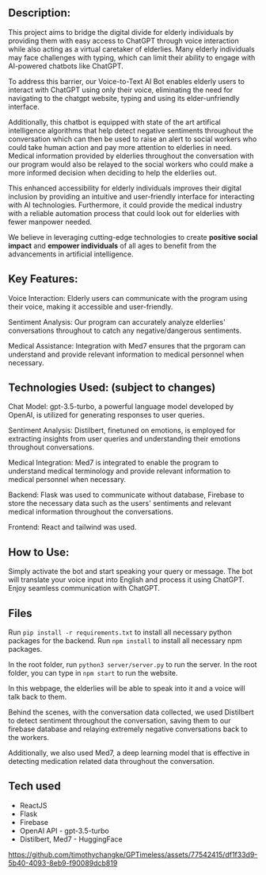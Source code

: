 ## Description:
This project aims to bridge the digital divide for elderly individuals by providing them with easy access to ChatGPT through voice interaction while also acting as a virtual caretaker of elderlies. Many elderly individuals may face challenges with typing, which can limit their ability to engage with AI-powered chatbots like ChatGPT. 

To address this barrier, our Voice-to-Text AI Bot enables elderly users to interact with ChatGPT using only their voice, eliminating the need for navigating to the chatgpt website, typing and using its elder-unfriendly interface. 

Additionally, this chatbot is equipped with state of the art artifical intelligence algorithms that help detect negative sentiments throughout the conversation which can then be used to raise an alert to social workers who could take human action and pay more attention to elderlies in need. Medical information provided by elderlies throughout the conversation with our program would also be relayed to the social workers who could make a more informed decision when deciding to help the elderlies out.

This enhanced accessibility for elderly individuals improves their digital inclusion by providing an intuitive and user-friendly interface for interacting with AI technologies. Furthermore, it could provide the medical industry with a reliable automation process that could look out for elderlies with fewer manpower needed. 

We believe in leveraging cutting-edge technologies to create **positive social impact** and **empower individuals** of all ages to benefit from the advancements in artificial intelligence.

## Key Features:
Voice Interaction: Elderly users can communicate with the program using their voice, making it accessible and user-friendly.

Sentiment Analysis: Our program can accurately analyze elderlies' conversations throughout to catch any negative/dangerous sentiments.

Medical Assistance: Integration with Med7 ensures that the prgoram can understand and provide relevant information to medical personnel when necessary.


## Technologies Used: (subject to changes)
Chat Model: gpt-3.5-turbo, a powerful language model developed by OpenAI, is utilized for generating responses to user queries.

Sentiment Analysis: Distilbert, finetuned on emotions, is employed for extracting insights from user queries and understanding their emotions throughout conversations.

Medical Integration: Med7 is integrated to enable the program to understand medical terminology and provide relevant information to medical personnel when necessary.

Backend: Flask was used to communicate without database, Firebase to store the necessary data such as the users' sentiments and relevant medical information throughout the conversations.

Frontend: React and tailwind was used.


## How to Use:
Simply activate the bot and start speaking your query or message.
The bot will translate your voice input into English and process it using ChatGPT.
Enjoy seamless communication with ChatGPT.

## Files

Run `pip install -r requirements.txt` to install all necessary python packages for the backend. 
Run `npm install` to install all necessary npm packages.

In the root folder, run `python3 server/server.py` to run the server.
In the root folder, you can type in `npm start` to run the website.

In this webpage, the elderlies will be able to speak into it and a voice will talk back to them.

Behind the scenes, with the conversation data collected, we used Distilbert to detect sentiment throughout the conversation, saving them to our firebase database and relaying extremely negative conversations back to the workers. 

Additionally, we also used Med7, a deep learning model that is effective in detecting medication related data throughout the conversation.

## Tech used 

* ReactJS
* Flask 
* Firebase
* OpenAI API - gpt-3.5-turbo
* Distilbert, Med7 - HuggingFace

https://github.com/timothychangke/GPTimeless/assets/77542415/df1f33d9-5b40-4093-8eb9-f90089dcb819
  
